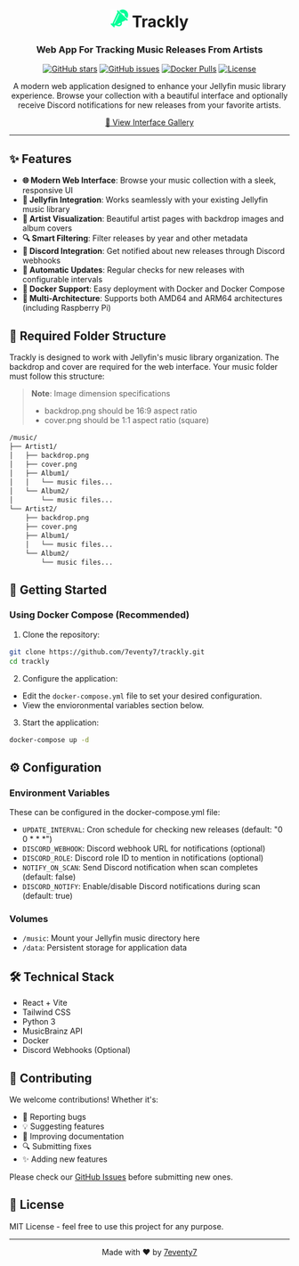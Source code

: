 <div align="center">

# <img src="frontend/public/icons/trackly.png" width="32" height="32" alt="Trackly Icon"> Trackly

### Web App For Tracking Music Releases From Artists

[![GitHub stars](https://img.shields.io/github/stars/7eventy7/trackly.svg?style=social&label=Star&maxAge=2592000)](https://github.com/7eventy7/trackly/stargazers)
[![GitHub issues](https://img.shields.io/github/issues/7eventy7/trackly.svg)](https://github.com/7eventy7/trackly/issues)
[![Docker Pulls](https://img.shields.io/docker/pulls/7eventy7/trackly.svg)](https://hub.docker.com/r/7eventy7/trackly)
[![License](https://img.shields.io/github/license/7eventy7/trackly.svg)](https://github.com/7eventy7/trackly/blob/main/LICENSE)

A modern web application designed to enhance your Jellyfin music library experience. Browse your collection with a beautiful interface and optionally receive Discord notifications for new releases from your favorite artists.

[📸 View Interface Gallery](GALLERY.md)

</div>

---

## ✨ Features

- **🌐 Modern Web Interface**: Browse your music collection with a sleek, responsive UI
- **🎵 Jellyfin Integration**: Works seamlessly with your existing Jellyfin music library
- **🎨 Artist Visualization**: Beautiful artist pages with backdrop images and album covers
- **🔍 Smart Filtering**: Filter releases by year and other metadata
- **📢 Discord Integration**: Get notified about new releases through Discord webhooks
- **🔄 Automatic Updates**: Regular checks for new releases with configurable intervals
- **🐳 Docker Support**: Easy deployment with Docker and Docker Compose
- **💪 Multi-Architecture**: Supports both AMD64 and ARM64 architectures (including Raspberry Pi)

## 📁 Required Folder Structure

Trackly is designed to work with Jellyfin's music library organization. The backdrop and cover are required for the web interface. Your music folder must follow this structure:

> **Note**: Image dimension specifications
> - backdrop.png should be 16:9 aspect ratio
> - cover.png should be 1:1 aspect ratio (square)

```
/music/
├── Artist1/
│   ├── backdrop.png
│   ├── cover.png
│   ├── Album1/
│   │   └── music files...
│   └── Album2/
│       └── music files...
└── Artist2/
    ├── backdrop.png
    ├── cover.png
    ├── Album1/
    │   └── music files...
    └── Album2/
        └── music files...
```

## 🚀 Getting Started

### Using Docker Compose (Recommended)

1. Clone the repository:
```bash
git clone https://github.com/7eventy7/trackly.git
cd trackly
```

2. Configure the application:<br>
- Edit the `docker-compose.yml` file to set your desired configuration. <br>
- View the envioronmental variables section below.

3. Start the application:
```bash
docker-compose up -d
```

## ⚙️ Configuration

### Environment Variables
These can be configured in the docker-compose.yml file:
- `UPDATE_INTERVAL`: Cron schedule for checking new releases (default: "0 0 * * *")
- `DISCORD_WEBHOOK`: Discord webhook URL for notifications (optional)
- `DISCORD_ROLE`: Discord role ID to mention in notifications (optional)
- `NOTIFY_ON_SCAN`: Send Discord notification when scan completes (default: false)
- `DISCORD_NOTIFY`: Enable/disable Discord notifications during scan (default: true)

### Volumes
- `/music`: Mount your Jellyfin music directory here
- `/data`: Persistent storage for application data

## 🛠️ Technical Stack

- React + Vite
- Tailwind CSS
- Python 3
- MusicBrainz API
- Docker
- Discord Webhooks (Optional)

## 👥 Contributing

We welcome contributions! Whether it's:

- 🐛 Reporting bugs
- 💡 Suggesting features
- 📝 Improving documentation
- 🔍 Submitting fixes
- ✨ Adding new features

Please check our [GitHub Issues](https://github.com/7eventy7/trackly/issues) before submitting new ones.

## 📝 License

MIT License - feel free to use this project for any purpose.

---

<div align="center">

Made with ❤️ by [7eventy7](https://github.com/7eventy7)

</div>
